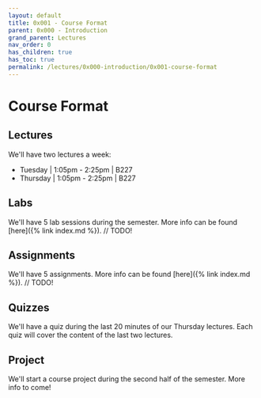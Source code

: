 ```yaml
---
layout: default
title: 0x001 - Course Format
parent: 0x000 - Introduction
grand_parent: Lectures
nav_order: 0
has_children: true
has_toc: true
permalink: /lectures/0x000-introduction/0x001-course-format
---
```


# Course Format

## Lectures

We'll have two lectures a week:
* Tuesday \| 1:05pm - 2:25pm \| B227
* Thursday \| 1:05pm - 2:25pm \| B227

## Labs

We'll have 5 lab sessions during the semester.
More info can be found [here]({% link index.md %}). // TODO!

## Assignments

We'll have 5 assignments.
More info can be found [here]({% link index.md %}). // TODO!

## Quizzes

We'll have a quiz during the last 20 minutes of our Thursday lectures.
Each quiz will cover the content of the last two lectures.

## Project

We'll start a course project during the second half of the semester. More info to come!
